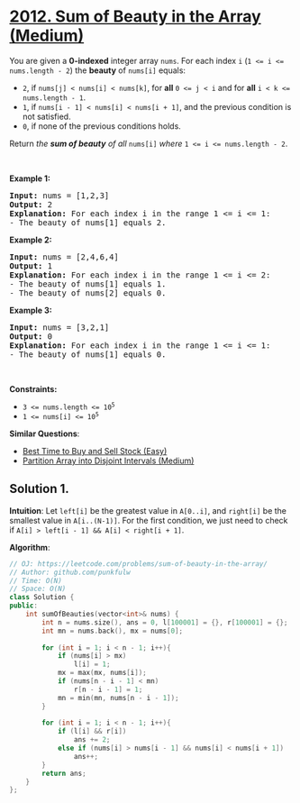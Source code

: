# [2012. Sum of Beauty in the Array (Medium)](https://leetcode.com/problems/sum-of-beauty-in-the-array/)

<p>You are given a <strong>0-indexed</strong> integer array <code>nums</code>. For each index <code>i</code> (<code>1 &lt;= i &lt;= nums.length - 2</code>) the <strong>beauty</strong> of <code>nums[i]</code> equals:</p>

<ul>
	<li><code>2</code>, if <code>nums[j] &lt; nums[i] &lt; nums[k]</code>, for <strong>all</strong> <code>0 &lt;= j &lt; i</code> and for <strong>all</strong> <code>i &lt; k &lt;= nums.length - 1</code>.</li>
	<li><code>1</code>, if <code>nums[i - 1] &lt; nums[i] &lt; nums[i + 1]</code>, and the previous condition is not satisfied.</li>
	<li><code>0</code>, if none of the previous conditions holds.</li>
</ul>

<p>Return<em> the <strong>sum of beauty</strong> of all </em><code>nums[i]</code><em> where </em><code>1 &lt;= i &lt;= nums.length - 2</code>.</p>

<p>&nbsp;</p>
<p><strong>Example 1:</strong></p>

<pre><strong>Input:</strong> nums = [1,2,3]
<strong>Output:</strong> 2
<strong>Explanation:</strong> For each index i in the range 1 &lt;= i &lt;= 1:
- The beauty of nums[1] equals 2.
</pre>

<p><strong>Example 2:</strong></p>

<pre><strong>Input:</strong> nums = [2,4,6,4]
<strong>Output:</strong> 1
<strong>Explanation:</strong> For each index i in the range 1 &lt;= i &lt;= 2:
- The beauty of nums[1] equals 1.
- The beauty of nums[2] equals 0.
</pre>

<p><strong>Example 3:</strong></p>

<pre><strong>Input:</strong> nums = [3,2,1]
<strong>Output:</strong> 0
<strong>Explanation:</strong> For each index i in the range 1 &lt;= i &lt;= 1:
- The beauty of nums[1] equals 0.
</pre>

<p>&nbsp;</p>
<p><strong>Constraints:</strong></p>

<ul>
	<li><code>3 &lt;= nums.length &lt;= 10<sup>5</sup></code></li>
	<li><code>1 &lt;= nums[i] &lt;= 10<sup>5</sup></code></li>
</ul>


**Similar Questions**:
* [Best Time to Buy and Sell Stock (Easy)](https://leetcode.com/problems/best-time-to-buy-and-sell-stock/)
* [Partition Array into Disjoint Intervals (Medium)](https://leetcode.com/problems/partition-array-into-disjoint-intervals/)

## Solution 1.

**Intuition**: Let `left[i]` be the greatest value in `A[0..i]`, and `right[i]` be the smallest value in `A[i..(N-1)]`. For the first condition, we just need to check if `A[i] > left[i - 1] && A[i] < right[i + 1]`.

**Algorithm**:


```cpp
// OJ: https://leetcode.com/problems/sum-of-beauty-in-the-array/
// Author: github.com/punkfulw
// Time: O(N)
// Space: O(N)
class Solution {
public:
    int sumOfBeauties(vector<int>& nums) {
        int n = nums.size(), ans = 0, l[100001] = {}, r[100001] = {};
        int mn = nums.back(), mx = nums[0];
        
        for (int i = 1; i < n - 1; i++){
            if (nums[i] > mx)
                l[i] = 1;
            mx = max(mx, nums[i]);
            if (nums[n - i - 1] < mn)
                r[n - i - 1] = 1;
            mn = min(mn, nums[n - i - 1]);
        }
   
        for (int i = 1; i < n - 1; i++){
            if (l[i] && r[i])
                ans += 2;
            else if (nums[i] > nums[i - 1] && nums[i] < nums[i + 1])
                ans++;
        }
        return ans;
    }
};
```
